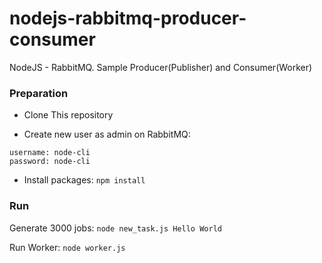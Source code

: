 # nodejs-rabbitmq-producer-consumer

NodeJS - RabbitMQ. Sample Producer(Publisher) and Consumer(Worker)


### Preparation

- Clone This repository

- Create new user as admin on RabbitMQ:
```
username: node-cli
password: node-cli
```

- Install packages: 
`npm install`

### Run

Generate 3000 jobs: `node new_task.js Hello World`

Run Worker: `node worker.js`
